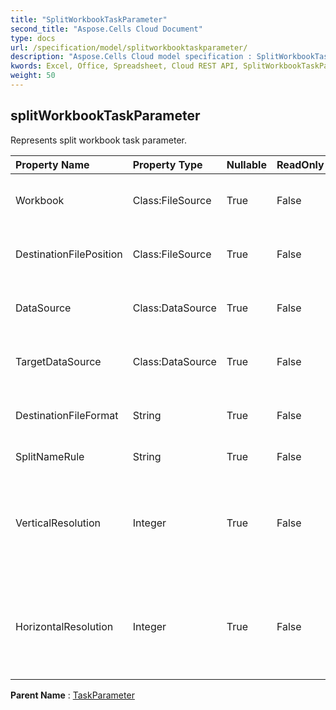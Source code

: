 ```yaml
---
title: "SplitWorkbookTaskParameter"
second_title: "Aspose.Cells Cloud Document"
type: docs
url: /specification/model/splitworkbooktaskparameter/
description: "Aspose.Cells Cloud model specification : SplitWorkbookTaskParameter. Effortlessly handle Excel and other spreadsheet documents with features like opening, generating, editing, splitting, merging, comparing, and converting."
kwords: Excel, Office, Spreadsheet, Cloud REST API, SplitWorkbookTaskParameter
weight: 50
---
```


## **splitWorkbookTaskParameter**

Represents split workbook task parameter. 

| Property Name | Property Type | Nullable |  ReadOnly | DefaultValue | Description | 
| :- | :- | :- |:- |  :- | :- |
| Workbook | Class:FileSource | True |  False |  | Represents data source of task object. |  
| DestinationFilePosition | Class:FileSource | True |  False |  | Represents data source of task object. |  
| DataSource | Class:DataSource | True |  False |  | Represents destination data source. |  
| TargetDataSource | Class:DataSource | True |  False |  | Represents destination data source. |  
| DestinationFileFormat | String | True |  False |  | Represents destination data file format. |  
| SplitNameRule | String | True |  False |  | SheetName /NewGuid |  
| VerticalResolution | Integer | True |  False |  | When destination file format is image , vertical resolution can not be null. |  
| HorizontalResolution | Integer | True |  False |  | When destination file format is image , horizontal resolution can not be null. |  

**Parent Name** : [TaskParameter](/specification/model/taskparameter)

